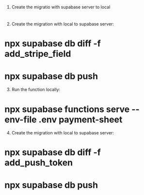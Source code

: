 1. Create the migratio with supabase server to local

# 

2. Create the migration with local to supabase server:

# npx supabase db diff -f add_stripe_field
# npx supabase db push

3. Run the function locally:

# npx supabase functions serve --env-file .env payment-sheet

4. Create the migration with local to supabase server:

# npx supabase db diff -f add_push_token
# npx supabase db push